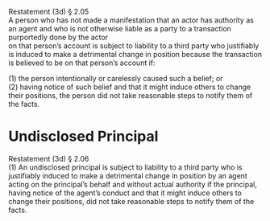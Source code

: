 Restatement (3d) § 2.05  
A person who has not made a manifestation that an actor has authority as an agent and who is not otherwise liable as a party to a transaction purportedly done by the actor  
on that person’s account is subject to liability to a third party who justifiably is induced to make a detrimental change in position because the transaction is believed to be on that person’s account if:

(1) the person intentionally or carelessly caused such a belief; or  
(2) having notice of such belief and that it might induce others to change their positions, the person did not take reasonable steps to notify them of the facts.


# Undisclosed Principal
Restatement (3d) § 2.06  
(1) An undisclosed principal is subject to liability to a third party who is justifiably induced to make a detrimental change in position by an agent acting on the principal’s behalf and without actual authority if the principal, having notice of the agent’s conduct and that it might induce others to change their positions, did not take reasonable steps to notify them of the facts.